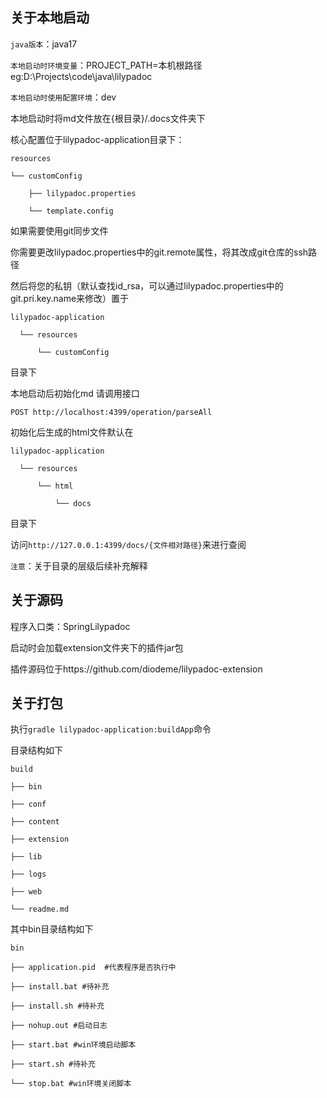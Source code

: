 ## 关于本地启动
`java版本`：java17

`本地启动时环境变量`：PROJECT_PATH=本机根路径 eg:D:\Projects\code\java\lilypadoc

`本地启动时使用配置环境`：dev

本地启动时将md文件放在{根目录}/.docs文件夹下

核心配置位于lilypadoc-application目录下：
```
resources

└── customConfig

    ├── lilypadoc.properties
    
    └── template.config
```

如果需要使用git同步文件

你需要更改lilypadoc.properties中的git.remote属性，将其改成git仓库的ssh路径

然后将您的私钥（默认查找id_rsa，可以通过lilypadoc.properties中的git.pri.key.name来修改）置于
```
lilypadoc-application

  └── resources
  
      └── customConfig
```

目录下

本地启动后初始化md 请调用接口
```shell
POST http://localhost:4399/operation/parseAll
```
初始化后生成的html文件默认在
```
lilypadoc-application

  └── resources
  
      └── html
      
          └── docs
```
目录下

访问`http://127.0.0.1:4399/docs/{文件相对路径}`来进行查阅

`注意`：关于目录的层级后续补充解释

## 关于源码
程序入口类：SpringLilypadoc

启动时会加载extension文件夹下的插件jar包

插件源码位于https://github.com/diodeme/lilypadoc-extension

## 关于打包
执行`gradle lilypadoc-application:buildApp`命令

目录结构如下
```
build

├── bin

├── conf

├── content

├── extension

├── lib

├── logs

├── web

└── readme.md
```
其中bin目录结构如下
```
bin

├── application.pid  #代表程序是否执行中

├── install.bat #待补充

├── install.sh #待补充

├── nohup.out #启动日志

├── start.bat #win环境启动脚本

├── start.sh #待补充

└── stop.bat #win环境关闭脚本
```




